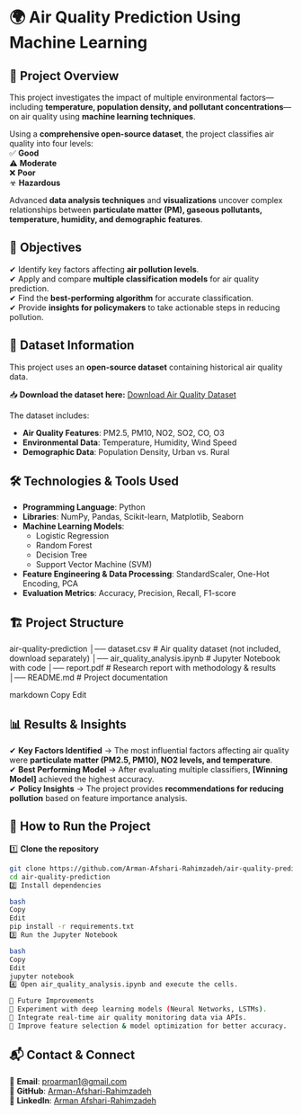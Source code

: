 # 🌍 Air Quality Prediction Using Machine Learning  

## 📌 Project Overview  
This project investigates the impact of multiple environmental factors—including **temperature, population density, and pollutant concentrations**—on air quality using **machine learning techniques**.  

Using a **comprehensive open-source dataset**, the project classifies air quality into four levels:  
✅ **Good**  
⚠ **Moderate**  
❌ **Poor**  
☣ **Hazardous**  

Advanced **data analysis techniques** and **visualizations** uncover complex relationships between **particulate matter (PM), gaseous pollutants, temperature, humidity, and demographic features**.  

## 🎯 Objectives  
✔ Identify key factors affecting **air pollution levels**.  
✔ Apply and compare **multiple classification models** for air quality prediction.  
✔ Find the **best-performing algorithm** for accurate classification.  
✔ Provide **insights for policymakers** to take actionable steps in reducing pollution.  

## 📂 Dataset Information  
This project uses an **open-source dataset** containing historical air quality data.  

📥 **Download the dataset here:** [Download Air Quality Dataset](https://docs.google.com/spreadsheets/d/1g54HNqcoc6Lo2_7fWvstxJeqnms2bOgO/edit?usp=sharing&ouid=103469448727663089027&rtpof=true&sd=true)  

The dataset includes:  
- **Air Quality Features**: PM2.5, PM10, NO2, SO2, CO, O3  
- **Environmental Data**: Temperature, Humidity, Wind Speed  
- **Demographic Data**: Population Density, Urban vs. Rural  

## 🛠️ Technologies & Tools Used  
- **Programming Language**: Python  
- **Libraries**: NumPy, Pandas, Scikit-learn, Matplotlib, Seaborn  
- **Machine Learning Models**:  
  - Logistic Regression  
  - Random Forest  
  - Decision Tree  
  - Support Vector Machine (SVM)  
- **Feature Engineering & Data Processing**: StandardScaler, One-Hot Encoding, PCA  
- **Evaluation Metrics**: Accuracy, Precision, Recall, F1-score  

## 🏗️ Project Structure  
air-quality-prediction
│── dataset.csv # Air quality dataset (not included, download separately)
│── air_quality_analysis.ipynb # Jupyter Notebook with code
│── report.pdf # Research report with methodology & results
│── README.md # Project documentation

markdown
Copy
Edit

## 📊 Results & Insights  
✔ **Key Factors Identified** → The most influential factors affecting air quality were **particulate matter (PM2.5, PM10), NO2 levels, and temperature**.  
✔ **Best Performing Model** → After evaluating multiple classifiers, **[Winning Model]** achieved the highest accuracy.  
✔ **Policy Insights** → The project provides **recommendations for reducing pollution** based on feature importance analysis.  

## 🚀 How to Run the Project  
1️⃣ **Clone the repository**  
```bash
git clone https://github.com/Arman-Afshari-Rahimzadeh/air-quality-prediction.git
cd air-quality-prediction
2️⃣ Install dependencies

bash
Copy
Edit
pip install -r requirements.txt
3️⃣ Run the Jupyter Notebook

bash
Copy
Edit
jupyter notebook
4️⃣ Open air_quality_analysis.ipynb and execute the cells.

📝 Future Improvements
🔹 Experiment with deep learning models (Neural Networks, LSTMs).
🔹 Integrate real-time air quality monitoring data via APIs.
🔹 Improve feature selection & model optimization for better accuracy.
```
## 📬 Contact & Connect  
📧 **Email**: proarman1@gmail.com  
🔗 **GitHub**: [Arman-Afshari-Rahimzadeh](https://github.com/Arman-Afshari-Rahimzadeh)  
🔗 **LinkedIn**: [Arman Afshari-Rahimzadeh](https://www.linkedin.com/in/arman-afshari-rahimzadeh)  
